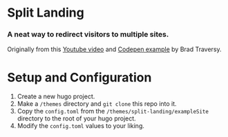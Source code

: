 # Split Landing
### A neat way to redirect visitors to multiple sites.

Originally from this [Youtube video](https://www.youtube.com/watch?v=oRmQN244Ir0) and [Codepen example](https://codepen.io/bradtraversy/pen/dJzzdB) by Brad Traversy.

# Setup and Configuration
1. Create a new hugo project.
1. Make a `/themes` directory and `git clone` this repo into it.
1. Copy the `config.toml` from the `/themes/split-landing/exampleSite` directory to the root of your hugo project.
1. Modify the `config.toml` values to your liking.